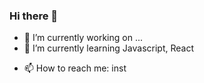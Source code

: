 ### Hi there 👋


- 🔭 I’m currently working on ...
- 🌱 I’m currently learning Javascript, React
<!-- - 👯 I’m looking to collaborate on ... -->
<!-- - 🤔 I’m looking for help with ... -->
<!-- - 💬 Ask me about ... -->
- 📫 How to reach me: inst
<!-- - 😄 Pronouns: ...
- ⚡ Fun fact: ... -->

